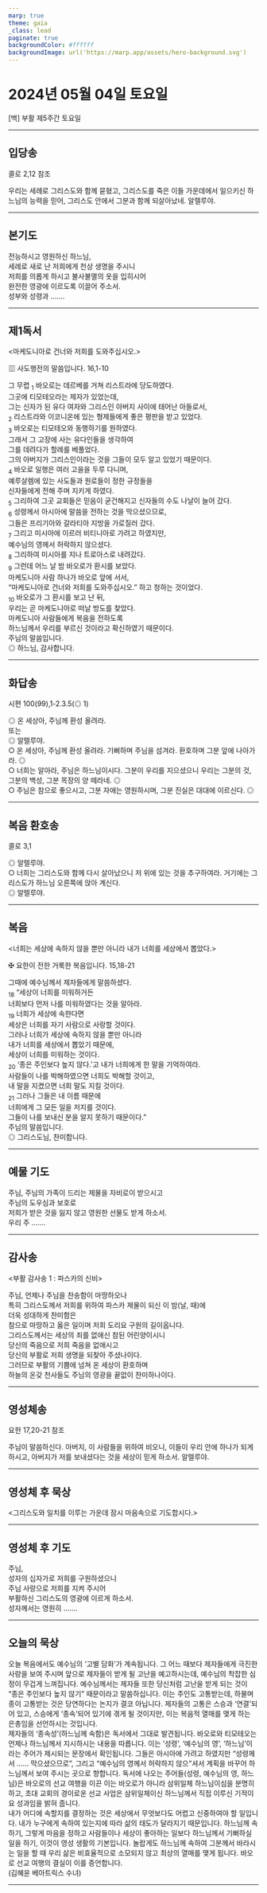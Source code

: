 ```yaml
---
marp: true
theme: gaia
_class: lead
paginate: true
backgroundColor: #ffffff
backgroundImage: url('https://marp.app/assets/hero-background.svg')
---
```


# 2024년 05월 04일 토요일

[백] 부활 제5주간 토요일  




---

## 입당송

콜로 2,12 참조

우리는 세례로 그리스도와 함께 묻혔고, 그리스도를 죽은 이들 가운데에서 일으키신 하느님의 능력을 믿어, 그리스도 안에서 그분과 함께 되살아났네. 알렐루야.  
  


---

## 본기도

전능하시고 영원하신 하느님,  
세례로 새로 난 저희에게 천상 생명을 주시니  
저희를 의롭게 하시고 불사불멸의 옷을 입히시어  
완전한 영광에 이르도록 이끌어 주소서.  
성부와 성령과 …….  
  


---

## 제1독서

<마케도니아로 건너와 저희를 도와주십시오.>

▥ 사도행전의 말씀입니다. 16,1-10

그 무렵 <sub>1</sub> 바오로는 데르베를 거쳐 리스트라에 당도하였다.  
그곳에 티모테오라는 제자가 있었는데,  
그는 신자가 된 유다 여자와 그리스인 아버지 사이에 태어난 아들로서,  
<sub>2</sub> 리스트라와 이코니온에 있는 형제들에게 좋은 평판을 받고 있었다.  
<sub>3</sub> 바오로는 티모테오와 동행하기를 원하였다.  
그래서 그 고장에 사는 유다인들을 생각하여  
그를 데려다가 할례를 베풀었다.  
그의 아버지가 그리스인이라는 것을 그들이 모두 알고 있었기 때문이다.  
<sub>4</sub> 바오로 일행은 여러 고을을 두루 다니며,  
예루살렘에 있는 사도들과 원로들이 정한 규정들을  
신자들에게 전해 주며 지키게 하였다.  
<sub>5</sub> 그리하여 그곳 교회들은 믿음이 굳건해지고 신자들의 수도 나날이 늘어 갔다.  
<sub>6</sub> 성령께서 아시아에 말씀을 전하는 것을 막으셨으므로,  
그들은 프리기아와 갈라티아 지방을 가로질러 갔다.  
<sub>7</sub> 그리고 미시아에 이르러 비티니아로 가려고 하였지만,  
예수님의 영께서 허락하지 않으셨다.  
<sub>8</sub> 그리하여 미시아를 지나 트로아스로 내려갔다.  
<sub>9</sub> 그런데 어느 날 밤 바오로가 환시를 보았다.  
마케도니아 사람 하나가 바오로 앞에 서서,  
“마케도니아로 건너와 저희를 도와주십시오.” 하고 청하는 것이었다.  
<sub>10</sub> 바오로가 그 환시를 보고 난 뒤,  
우리는 곧 마케도니아로 떠날 방도를 찾았다.  
마케도니아 사람들에게 복음을 전하도록  
하느님께서 우리를 부르신 것이라고 확신하였기 때문이다.  
주님의 말씀입니다.  
◎ 하느님, 감사합니다.  
  


---

## 화답송

시편 100(99),1-2.3.5(◎ 1)

◎ 온 세상아, 주님께 환성 올려라.  
또는  
◎ 알렐루야.  
○ 온 세상아, 주님께 환성 올려라. 기뻐하며 주님을 섬겨라. 환호하며 그분 앞에 나아가라. ◎  
○ 너희는 알아라, 주님은 하느님이시다. 그분이 우리를 지으셨으니 우리는 그분의 것, 그분의 백성, 그분 목장의 양 떼라네. ◎  
○ 주님은 참으로 좋으시고, 그분 자애는 영원하시며, 그분 진실은 대대에 이르신다. ◎  
  


---

## 복음 환호송

콜로 3,1

◎ 알렐루야.  
○ 너희는 그리스도와 함께 다시 살아났으니 저 위에 있는 것을 추구하여라. 거기에는 그리스도가 하느님 오른쪽에 앉아 계신다.  
◎ 알렐루야.  
  


---

## 복음

<너희는 세상에 속하지 않을 뿐만 아니라 내가 너희를 세상에서 뽑았다.>

✠ 요한이 전한 거룩한 복음입니다. 15,18-21

그때에 예수님께서 제자들에게 말씀하셨다.  
<sub>18</sub> “세상이 너희를 미워하거든  
너희보다 먼저 나를 미워하였다는 것을 알아라.  
<sub>19</sub> 너희가 세상에 속한다면  
세상은 너희를 자기 사람으로 사랑할 것이다.  
그러나 너희가 세상에 속하지 않을 뿐만 아니라  
내가 너희를 세상에서 뽑았기 때문에,  
세상이 너희를 미워하는 것이다.  
<sub>20</sub> ‘종은 주인보다 높지 않다.’고 내가 너희에게 한 말을 기억하여라.  
사람들이 나를 박해하였으면 너희도 박해할 것이고,  
내 말을 지켰으면 너희 말도 지킬 것이다.  
<sub>21</sub> 그러나 그들은 내 이름 때문에  
너희에게 그 모든 일을 저지를 것이다.  
그들이 나를 보내신 분을 알지 못하기 때문이다.”  
주님의 말씀입니다.  
◎ 그리스도님, 찬미합니다.  
  


---

## 예물 기도

주님, 주님의 가족이 드리는 제물을 자비로이 받으시고  
주님의 도우심과 보호로  
저희가 받은 것을 잃지 않고 영원한 선물도 받게 하소서.  
우리 주 …….  
  


---

## 감사송

<부활 감사송 1 : 파스카의 신비>

주님, 언제나 주님을 찬송함이 마땅하오나  
특히 그리스도께서 저희를 위하여 파스카 제물이 되신 이 밤(날, 때)에  
더욱 성대하게 찬미함은  
참으로 마땅하고 옳은 일이며 저희 도리요 구원의 길이옵니다.  
그리스도께서는 세상의 죄를 없애신 참된 어린양이시니  
당신의 죽음으로 저희 죽음을 없애시고  
당신의 부활로 저희 생명을 되찾아 주셨나이다.  
그러므로 부활의 기쁨에 넘쳐 온 세상이 환호하며  
하늘의 온갖 천사들도 주님의 영광을 끝없이 찬미하나이다.  
  


---

## 영성체송

요한 17,20-21 참조

주님이 말씀하신다. 아버지, 이 사람들을 위하여 비오니, 이들이 우리 안에 하나가 되게 하시고, 아버지가 저를 보내셨다는 것을 세상이 믿게 하소서. 알렐루야.  
  


---

## 영성체 후 묵상

<그리스도와 일치를 이루는 가운데 잠시 마음속으로 기도합시다.>  


---

## 영성체 후 기도

주님,  
성자의 십자가로 저희를 구원하셨으니  
주님 사랑으로 저희를 지켜 주시어  
부활하신 그리스도의 영광에 이르게 하소서.  
성자께서는 영원히 …….  
  


---

## 오늘의 묵상

오늘 복음에서도 예수님의 ‘고별 담화’가 계속됩니다. 그 어느 때보다 제자들에게 극진한 사랑을 보여 주시며 앞으로 제자들이 받게 될 고난을 예고하시는데, 예수님의 착잡한 심정이 무겁게 느껴집니다. 예수님께서는 제자들 또한 당신처럼 고난을 받게 되는 것이 “종은 주인보다 높지 않기” 때문이라고 말씀하십니다. 이는 주인도 고통받는데, 하물며 종이 고통받는 것은 당연하다는 논지가 결코 아닙니다. 제자들의 고통은 스승과 ‘연결’되어 있고, 스승에게 ‘종속’되어 있기에 겪게 될 것이지만, 이는 복음적 열매를 맺게 하는 은총임을 선언하시는 것입니다.  
제자들의 ‘종속성’(하느님께 속함)은 독서에서 그대로 발견됩니다. 바오로와 티모테오는 언제나 하느님께서 지시하시는 내용을 따릅니다. 이는 ’성령’, ‘예수님의 영’, ‘하느님’이라는 주어가 제시되는 문장에서 확인됩니다. 그들은 아시아에 가려고 하였지만 “성령께서 …… 막으셨으므로”, 그리고 “예수님의 영께서 허락하지 않으”셔서 계획을 바꾸어 하느님께서 보여 주시는 곳으로 향합니다. 독서에 나오는 주어들(성령, 예수님의 영, 하느님)은 바오로의 선교 여행을 이끈 이는 바오로가 아니라 삼위일체 하느님이심을 분명히 하고, 초대 교회의 경이로운 선교 사업은 삼위일체이신 하느님께서 직접 이루신 기적이요 성과임을 밝혀 줍니다.  
내가 어디에 속할지를 결정하는 것은 세상에서 무엇보다도 어렵고 신중하여야 할 일입니다. 내가 누구에게 속하여 있는지에 따라 삶의 태도가 달라지기 때문입니다. 하느님께 속하기, 그렇게 마음을 정하고 사람들이나 세상이 좋아하는 일보다 하느님께서 기뻐하실 일을 하기, 이것이 영성 생활의 기본입니다. 놀랍게도 하느님께 속하여 그분께서 바라시는 일을 할 때 우리 삶은 비효율적으로 소모되지 않고 최상의 열매를 맺게 됩니다. 바오로 선교 여행의 결실이 이를 증언합니다.  
(김혜윤 베아트릭스 수녀)  


---